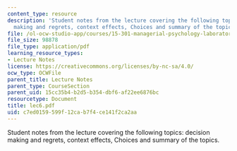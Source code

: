 ```yaml
---
content_type: resource
description: 'Student notes from the lecture covering the following topics: decision
  making and regrets, context effects, Choices and summary of the topics.'
file: /ol-ocw-studio-app/courses/15-301-managerial-psychology-laboratory-fall-2004/c7ed0159599f12cab7f4ce141f2ca2aa_lec6.pdf
file_size: 98878
file_type: application/pdf
learning_resource_types:
- Lecture Notes
license: https://creativecommons.org/licenses/by-nc-sa/4.0/
ocw_type: OCWFile
parent_title: Lecture Notes
parent_type: CourseSection
parent_uid: 15cc35b4-b2d5-b354-dbf6-af22ee6876bc
resourcetype: Document
title: lec6.pdf
uid: c7ed0159-599f-12ca-b7f4-ce141f2ca2aa
---
```

Student notes from the lecture covering the following topics: decision making and regrets, context effects, Choices and summary of the topics.